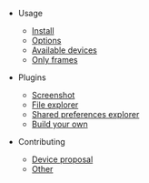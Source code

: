 - Usage
    - [Install](content/usage/install.md)
    - [Options](content/usage/options.md)
    - [Available devices](content/usage/devices.md)
    - [Only frames](content/usage/device_frame.md)

- Plugins
    - [Screenshot](content/plugins/screenshot.md)
    - [File explorer](content/plugins/file_explorer.md)
    - [Shared preferences explorer](content/plugins/preferences_explorer.md)
    - [Build your own](content/plugins/custom.md)

- Contributing
    - [Device proposal](content/contributing/device_proposal.md)
    - [Other](content/contributing/other.md)
